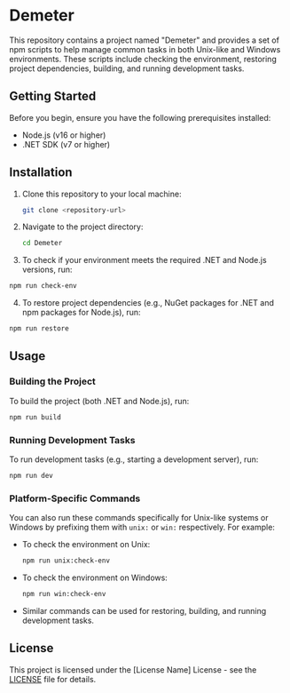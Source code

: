 # Demeter

This repository contains a project named "Demeter" and provides a set of npm scripts to help manage common tasks in both Unix-like and Windows environments. These scripts include checking the environment, restoring project dependencies, building, and running development tasks.

## Getting Started

Before you begin, ensure you have the following prerequisites installed:

- Node.js (v16 or higher)
- .NET SDK (v7 or higher)

## Installation

1. Clone this repository to your local machine:

   ```bash
   git clone <repository-url>
   ```

2. Navigate to the project directory:

   ```bash
   cd Demeter
   ```

3. To check if your environment meets the required .NET and Node.js versions, run:

  ```bash
  npm run check-env
  ```

4. To restore project dependencies (e.g., NuGet packages for .NET and npm packages for Node.js), run:

```bash
npm run restore
```  

## Usage

### Building the Project

To build the project (both .NET and Node.js), run:

```bash
npm run build
```

### Running Development Tasks

To run development tasks (e.g., starting a development server), run:

```bash
npm run dev
```

### Platform-Specific Commands

You can also run these commands specifically for Unix-like systems or Windows by prefixing them with `unix:` or `win:` respectively. For example:

- To check the environment on Unix:

  ```bash
  npm run unix:check-env
  ```

- To check the environment on Windows:

  ```bash
  npm run win:check-env
  ```

- Similar commands can be used for restoring, building, and running development tasks.

## License

This project is licensed under the [License Name] License - see the [LICENSE](LICENSE) file for details.

